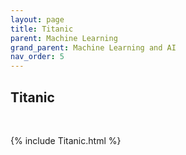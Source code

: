 ```yaml
---
layout: page
title: Titanic
parent: Machine Learning
grand_parent: Machine Learning and AI
nav_order: 5
---
```


## Titanic

<br />


{% include Titanic.html %}